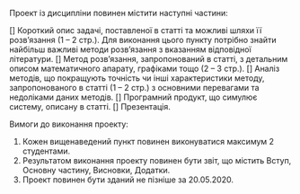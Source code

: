 Проект із дисципліни повинен містити наступні частини:

[] Короткий опис задачі, поставленої в статті та можливі шляхи її розв’язання (1 – 2
   стр.). Для виконання цього пункту потрібно знайти найбільш важливі методи
   розв’язання з вказанням відповідної літератури.
[] Метод розв’язання, запропонований в статті, з детальним описом математичного
   апарату, графіками тощо (2 – 3 стр.).
[] Аналіз методів, що покращують точність чи інші характеристики методу,
   запропонованого в статті (1 – 2 стр.) з основними перевагами та недоліками даних
   методів.
[] Програмний продукт, що симулює систему, описану в статті.
[] Презентація.

Вимоги до виконання проекту:

1. Кожен вищенаведений пункт повинен виконуватися максимум 2 студентами.
2. Результатом виконання проекту повинен бути звіт, що містить Вступ, Основну
   частину, Висновки, Додатки.
3. Проект повинен бути зданий не пізніше за 20.05.2020.
